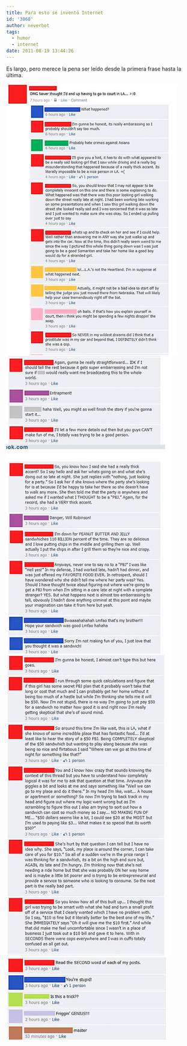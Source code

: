 ```yaml
---
title: Para esto se inventó Internet
id: '3068'
author: neverbot
tags:
  - humor
  - internet
date: 2011-08-19 13:44:26
---
```


Es largo, pero merece la pena ser leído desde la primera frase hasta la última.

![fb_1.png](./para-esto-se-invento-internet/fb_1.png) 
![fb_2.png](./para-esto-se-invento-internet/fb_2.png)
![fb_3.png](./para-esto-se-invento-internet/fb_3.png)
![fb_4.png](./para-esto-se-invento-internet/fb_4.png)